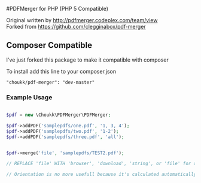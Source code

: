 #PDFMerger for PHP (PHP 5 Compatible)

Original written by http://pdfmerger.codeplex.com/team/view<br />
Forked from https://github.com/clegginabox/pdf-merger

## Composer Compatible

I've just forked this package to make it compatible with composer

To install add this line to your composer.json

```"choukk/pdf-merger": "dev-master"```

### Example Usage
```php

$pdf = new \Choukk\PDFMerger\PDFMerger;

$pdf->addPDF('samplepdfs/one.pdf', '1, 3, 4');
$pdf->addPDF('samplepdfs/two.pdf', '1-2');
$pdf->addPDF('samplepdfs/three.pdf', 'all');


$pdf->merge('file', 'samplepdfs/TEST2.pdf');

// REPLACE 'file' WITH 'browser', 'download', 'string', or 'file' for output options

// Orientation is no more usefull because it's calculated automatically from PDF width and height (code picked from https://github.com/myokyawhtun/PDFMerger/blob/master/PDFMerger.php)
```
